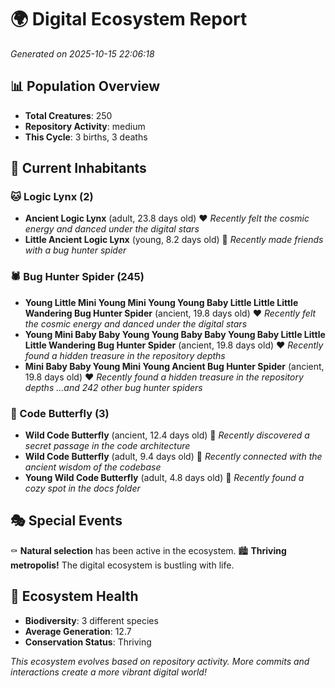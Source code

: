 # 🌍 Digital Ecosystem Report
*Generated on 2025-10-15 22:06:18*

## 📊 Population Overview
- **Total Creatures**: 250
- **Repository Activity**: medium
- **This Cycle**: 3 births, 3 deaths

## 👥 Current Inhabitants

### 🐱 Logic Lynx (2)
- **Ancient Logic Lynx** (adult, 23.8 days old) ❤️
  *Recently felt the cosmic energy and danced under the digital stars*
- **Little Ancient Logic Lynx** (young, 8.2 days old) 💚
  *Recently made friends with a bug hunter spider*

### 🕷️ Bug Hunter Spider (245)
- **Young Little Mini Young Mini Young Young Baby Little Little Little Wandering Bug Hunter Spider** (ancient, 19.8 days old) ❤️
  *Recently felt the cosmic energy and danced under the digital stars*
- **Young Mini Baby Baby Young Young Baby Baby Young Baby Little Little Little Wandering Bug Hunter Spider** (ancient, 19.8 days old) ❤️
  *Recently found a hidden treasure in the repository depths*
- **Mini Baby Baby Young Mini Young Ancient Bug Hunter Spider** (ancient, 19.8 days old) ❤️
  *Recently found a hidden treasure in the repository depths*
  *...and 242 other bug hunter spiders*

### 🦋 Code Butterfly (3)
- **Wild Code Butterfly** (ancient, 12.4 days old) 💛
  *Recently discovered a secret passage in the code architecture*
- **Wild Code Butterfly** (adult, 9.4 days old) 💛
  *Recently connected with the ancient wisdom of the codebase*
- **Young Wild Code Butterfly** (adult, 4.8 days old) 💚
  *Recently found a cozy spot in the docs folder*

## 🎭 Special Events

⚰️ **Natural selection** has been active in the ecosystem.
🏙️ **Thriving metropolis!** The digital ecosystem is bustling with life.

## 🔬 Ecosystem Health
- **Biodiversity**: 3 different species
- **Average Generation**: 12.7
- **Conservation Status**: Thriving

*This ecosystem evolves based on repository activity. More commits and interactions create a more vibrant digital world!*
